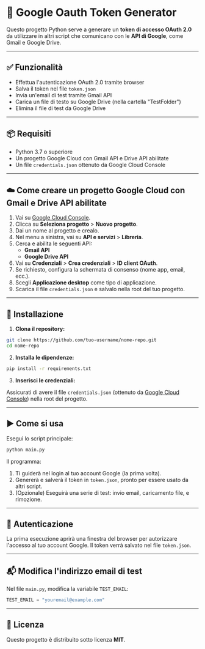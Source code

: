 
# 🔐 Google Oauth Token Generator

Questo progetto Python serve a generare un **token di accesso OAuth 2.0** da utilizzare in altri script che comunicano con le **API di Google**, come Gmail e Google Drive.

---

## ✅ Funzionalità

- Effettua l'autenticazione OAuth 2.0 tramite browser
- Salva il token nel file `token.json`
- Invia un'email di test tramite Gmail API
- Carica un file di testo su Google Drive (nella cartella "TestFolder")
- Elimina il file di test da Google Drive

---

## 📦 Requisiti

- Python 3.7 o superiore
- Un progetto Google Cloud con Gmail API e Drive API abilitate
- Un file `credentials.json` ottenuto da Google Cloud Console


---
## ☁️ Come creare un progetto Google Cloud con Gmail e Drive API abilitate

1. Vai su [Google Cloud Console](https://console.cloud.google.com/).
2. Clicca su **Seleziona progetto** > **Nuovo progetto**.
3. Dai un nome al progetto e crealo.
4. Nel menu a sinistra, vai su **API e servizi** > **Libreria**.
5. Cerca e abilita le seguenti API:
   - **Gmail API**
   - **Google Drive API**
6. Vai su **Credenziali** > **Crea credenziali** > **ID client OAuth**.
7. Se richiesto, configura la schermata di consenso (nome app, email, ecc.).
8. Scegli **Applicazione desktop** come tipo di applicazione.
9. Scarica il file `credentials.json` e salvalo nella root del tuo progetto.
---

## 🔧 Installazione

1. **Clona il repository:**

```bash
git clone https://github.com/tuo-username/nome-repo.git
cd nome-repo
```

2. **Installa le dipendenze:**

```bash
pip install -r requirements.txt
```

3. **Inserisci le credenziali:**

Assicurati di avere il file `credentials.json` (ottenuto da [Google Cloud Console](https://console.cloud.google.com/apis/credentials)) nella root del progetto.

---

## ▶️ Come si usa

Esegui lo script principale:

```bash
python main.py
```

Il programma:

1. Ti guiderà nel login al tuo account Google (la prima volta).
2. Genererà e salverà il token in `token.json`, pronto per essere usato da altri script.
3. (Opzionale) Eseguirà una serie di test: invio email, caricamento file, e rimozione.

---

## 🔐 Autenticazione

La prima esecuzione aprirà una finestra del browser per autorizzare l'accesso al tuo account Google. Il token verrà salvato nel file `token.json`.

---

## 📬 Modifica l'indirizzo email di test

Nel file `main.py`, modifica la variabile `TEST_EMAIL`:

```python
TEST_EMAIL = "youremail@example.com"
```

---

## 📄 Licenza

Questo progetto è distribuito sotto licenza **MIT**.
